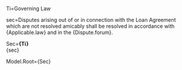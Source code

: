 Ti=Governing Law

sec=Disputes arising out of or in connection with the Loan Agreement which are not resolved amicably shall be resolved in accordance with {Applicable.law} and in the {Dispute.forum}.

Sec=<b>{Ti}</b><br>{sec}

Model.Root={Sec}
